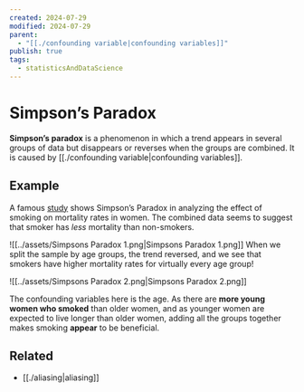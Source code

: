```yaml
---
created: 2024-07-29
modified: 2024-07-29
parent:
  - "[[./confounding variable|confounding variables]]"
publish: true
tags:
  - statisticsAndDataScience
---
```


# Simpson’s Paradox

**Simpson’s paradox** is a phenomenon in which a trend appears in several groups of data but disappears or reverses when the groups are combined. It is caused by [[./confounding variable|confounding variables]].

## Example
A famous [study](http://rinobellocco.altervista.org/wp/wp-content/uploads/2017/courses/other/modena/ignoringacovariate.appleton.amerstat.1996.pdf) shows Simpson’s Paradox in analyzing the effect of smoking on mortality rates in women. The combined data seems to suggest that smoker has *less* mortality than non-smokers.

![[../assets/Simpsons Paradox 1.png|Simpsons Paradox 1.png]]
When we split the sample by age groups, the trend reversed, and we see that smokers have higher mortality rates for virtually every age group!

![[../assets/Simpsons Paradox 2.png|Simpsons Paradox 2.png]]

The confounding variables here is the age. As there are **more young women who smoked** than older women, and as younger women are expected to live longer than older women, adding all the groups together makes smoking **appear** to be beneficial.

## Related
- [[./aliasing|aliasing]]